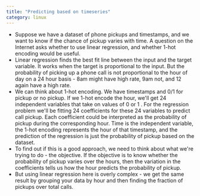```yaml
---
title: "Predicting based on timeseries"
category: linux
---
```


- Suppose we have a dataset of phone pickups and timestamps, and we want to know if the chance of pickup varies with time. A question on the Internet asks whether to use linear regression, and whether 1-hot encoding would be useful.
- Linear regression finds the best fit line between the input and the target variable. It works when the target is proportional to the input. But the probability of picking up a phone call is not proportional to the hour of day on a 24 hour basis - 8am might have high rate, 9am not, and 12 again have a high rate.
- We can think about 1-hot encoding. We have timestamps and 0/1 for pickup or no pickup. If we 1-hot encode the hour, we'll get 24 independent variables that take on values of 0 or 1 . For the regression problem we'll be fitting 24 coefficients for these 24 variables to predict call pickup. Each coefficient could be interpreted as the probability of pickup during the corresponding hour. Time is the independent variable, the 1-hot encoding represents the hour of that timestamp, and the prediction of the regression is just the probability of pickup based on the dataset.
- To find out if this is a good approach, we need to think about what we're trying to do - the objective. If the objective is to know whether the probability of pickup varies over the hours, then the variation in the coefficients tells us how the hour predicts the probability of pickup.
- But using linear regression here is overly complex - we get the same result by grouping your data by hour and then finding the fraction of pickups over total calls.
